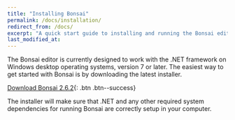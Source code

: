 ```yaml
---
title: "Installing Bonsai"
permalink: /docs/installation/
redirect_from: /docs/
excerpt: "A quick start guide to installing and running the Bonsai editor."
last_modified_at: 
---
```


The Bonsai editor is currently designed to work with the .NET framework on Windows desktop operating systems, version 7 or later. The easiest way to get started with Bonsai is by downloading the latest installer.

[<i class="fa fa-download"></i> Download Bonsai 2.6.2](https://github.com/bonsai-rx/bonsai/releases/download/2.6.2/Bonsai-2.6.2.exe){: .btn .btn--success}

The installer will make sure that .NET and any other required system dependencies for running Bonsai are correctly setup in your computer.